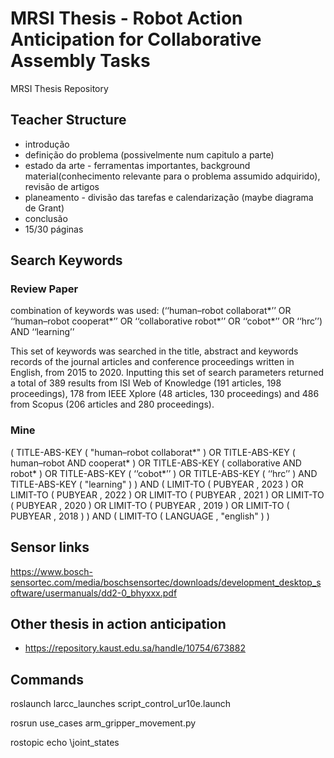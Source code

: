# MRSI Thesis - Robot Action Anticipation for Collaborative Assembly Tasks

MRSI Thesis Repository

## Teacher Structure

- introdução
- definição do problema (possivelmente num capitulo a parte)
- estado da arte - ferramentas importantes, background material(conhecimento relevante para o problema assumido adquirido), revisão de artigos
- planeamento - divisão das tarefas e calendarização (maybe diagrama de Grant)
- conclusão
- 15/30 páginas

## Search Keywords

### Review Paper
combination of keywords was used: (‘‘human–robot
collaborat*’’ OR ‘‘human–robot cooperat*’’ OR ‘‘collaborative robot*’’
OR ‘‘cobot*’’ OR ‘‘hrc’’) AND ‘‘learning’’

This set of keywords
was searched in the title, abstract and keywords records of the journal
articles and conference proceedings written in English, from 2015 to
2020.
Inputting this set of search parameters returned a total of 389 results
from ISI Web of Knowledge (191 articles, 198 proceedings), 178 from
IEEE Xplore (48 articles, 130 proceedings) and 486 from Scopus (206
articles and 280 proceedings).

### Mine

( TITLE-ABS-KEY ( "human–robot collaborat*" ) OR TITLE-ABS-KEY ( human–robot AND cooperat* ) OR TITLE-ABS-KEY ( collaborative AND robot* ) OR TITLE-ABS-KEY ( ‘‘cobot*’’ ) OR TITLE-ABS-KEY ( ‘‘hrc’’ ) AND TITLE-ABS-KEY ( "learning" ) ) AND ( LIMIT-TO ( PUBYEAR , 2023 ) OR LIMIT-TO ( PUBYEAR , 2022 ) OR LIMIT-TO ( PUBYEAR , 2021 ) OR LIMIT-TO ( PUBYEAR , 2020 ) OR LIMIT-TO ( PUBYEAR , 2019 ) OR LIMIT-TO ( PUBYEAR , 2018 ) ) AND ( LIMIT-TO ( LANGUAGE , "english" ) )

## Sensor links

https://www.bosch-sensortec.com/media/boschsensortec/downloads/development_desktop_software/usermanuals/dd2-0_bhyxxx.pdf

## Other thesis in action anticipation

- https://repository.kaust.edu.sa/handle/10754/673882

## Commands

roslaunch larcc_launches script_control_ur10e.launch

rosrun use_cases arm_gripper_movement.py

rostopic echo \joint_states